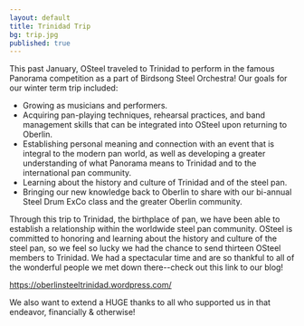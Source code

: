 ```yaml
---
layout: default
title: Trinidad Trip
bg: trip.jpg
published: true
---
```


This past January, OSteel traveled to Trinidad to perform in the famous Panorama competition as a part of Birdsong Steel Orchestra! Our goals for our winter term trip included:

- Growing as musicians and performers.
- Acquiring pan-playing techniques, rehearsal practices, and band management skills that can be integrated into OSteel upon returning to Oberlin.
- Establishing personal meaning and connection with an event that is integral to the modern pan world, as well as developing a greater understanding of what Panorama means to Trinidad and to the international pan community.
- Learning about the history and culture of Trinidad and of the steel pan.
- Bringing our new knowledge back to Oberlin to share with our bi-annual Steel Drum ExCo class and the greater Oberlin community.

Through this trip to Trinidad, the birthplace of pan, we have been able to establish a relationship within the worldwide steel pan community. OSteel is committed to honoring and learning about the history and culture of the steel pan, so we feel so lucky we had the chance to send thirteen OSteel members to Trinidad. 
We had a spectacular time and are so thankful to all of the wonderful people we met down there--check out this link to our blog!

https://oberlinsteeltrinidad.wordpress.com/

We also want to extend a HUGE thanks to all who supported us in that endeavor, financially & otherwise!
